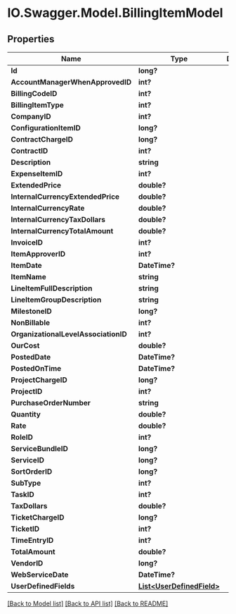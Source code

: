 # IO.Swagger.Model.BillingItemModel
## Properties

Name | Type | Description | Notes
------------ | ------------- | ------------- | -------------
**Id** | **long?** |  | [optional] 
**AccountManagerWhenApprovedID** | **int?** |  | [optional] 
**BillingCodeID** | **int?** |  | [optional] 
**BillingItemType** | **int?** |  | [optional] 
**CompanyID** | **int?** |  | [optional] 
**ConfigurationItemID** | **long?** |  | [optional] 
**ContractChargeID** | **long?** |  | [optional] 
**ContractID** | **int?** |  | [optional] 
**Description** | **string** |  | [optional] 
**ExpenseItemID** | **int?** |  | [optional] 
**ExtendedPrice** | **double?** |  | [optional] 
**InternalCurrencyExtendedPrice** | **double?** |  | [optional] 
**InternalCurrencyRate** | **double?** |  | [optional] 
**InternalCurrencyTaxDollars** | **double?** |  | [optional] 
**InternalCurrencyTotalAmount** | **double?** |  | [optional] 
**InvoiceID** | **int?** |  | [optional] 
**ItemApproverID** | **int?** |  | [optional] 
**ItemDate** | **DateTime?** |  | [optional] 
**ItemName** | **string** |  | [optional] 
**LineItemFullDescription** | **string** |  | [optional] 
**LineItemGroupDescription** | **string** |  | [optional] 
**MilestoneID** | **long?** |  | [optional] 
**NonBillable** | **int?** |  | [optional] 
**OrganizationalLevelAssociationID** | **int?** |  | [optional] 
**OurCost** | **double?** |  | [optional] 
**PostedDate** | **DateTime?** |  | [optional] 
**PostedOnTime** | **DateTime?** |  | [optional] 
**ProjectChargeID** | **long?** |  | [optional] 
**ProjectID** | **int?** |  | [optional] 
**PurchaseOrderNumber** | **string** |  | [optional] 
**Quantity** | **double?** |  | [optional] 
**Rate** | **double?** |  | [optional] 
**RoleID** | **int?** |  | [optional] 
**ServiceBundleID** | **long?** |  | [optional] 
**ServiceID** | **long?** |  | [optional] 
**SortOrderID** | **long?** |  | [optional] 
**SubType** | **int?** |  | [optional] 
**TaskID** | **int?** |  | [optional] 
**TaxDollars** | **double?** |  | [optional] 
**TicketChargeID** | **long?** |  | [optional] 
**TicketID** | **int?** |  | [optional] 
**TimeEntryID** | **int?** |  | [optional] 
**TotalAmount** | **double?** |  | [optional] 
**VendorID** | **long?** |  | [optional] 
**WebServiceDate** | **DateTime?** |  | [optional] 
**UserDefinedFields** | [**List&lt;UserDefinedField&gt;**](UserDefinedField.md) |  | [optional] 

[[Back to Model list]](../README.md#documentation-for-models) [[Back to API list]](../README.md#documentation-for-api-endpoints) [[Back to README]](../README.md)

